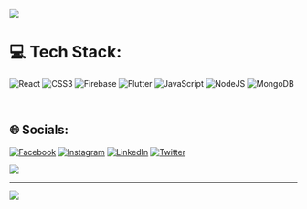 


![](https://github-readme-streak-stats.herokuapp.com/?user=arzusevgane&theme=gruvbox&hide_border=true)<br/>


# 💻 Tech Stack:
![React](https://img.shields.io/badge/react-%2320232a.svg?style=for-the-badge&logo=react&logoColor=%2361DAFB) 
![CSS3](https://img.shields.io/badge/css3-%231572B6.svg?style=for-the-badge&logo=css3&logoColor=white) 
![Firebase](https://img.shields.io/badge/firebase-%23039BE5.svg?style=for-the-badge&logo=firebase) 
![Flutter](https://img.shields.io/badge/Flutter-%2302569B.svg?style=for-the-badge&logo=Flutter&logoColor=white) 
![JavaScript](https://img.shields.io/badge/javascript-%23323330.svg?style=for-the-badge&logo=javascript&logoColor=%23F7DF1E) 
![NodeJS](https://img.shields.io/badge/node.js-6DA55F?style=for-the-badge&logo=node.js&logoColor=white) 
![MongoDB](https://img.shields.io/badge/MongoDB-%234ea94b.svg?style=for-the-badge&logo=mongodb&logoColor=white) 


<br/>


## 🌐 Socials:
[![Facebook](https://img.shields.io/badge/Facebook-%231877F2.svg?logo=Facebook&logoColor=white)](https://facebook.com/yunusevgane)
[![Instagram](https://img.shields.io/badge/Instagram-%23E4405F.svg?logo=Instagram&logoColor=white)](https://instagram.com/yunusevgane)
[![LinkedIn](https://img.shields.io/badge/LinkedIn-%230077B5.svg?logo=linkedin&logoColor=white)](https://linkedin.com/in/yunusevgane)
[![Twitter](https://img.shields.io/badge/Twitter-%231DA1F2.svg?logo=Twitter&logoColor=white)](https://twitter.com/yunusevgane) 


[![](https://gtce.itsvg.in/api?username=arzusevgane)](https://github.com/VishwaGauravIn/github-twitter-card-embed)

---
[![](https://visitcount.itsvg.in/api?id=arzusevgane&icon=0&color=0)](https://visitcount.itsvg.in)

